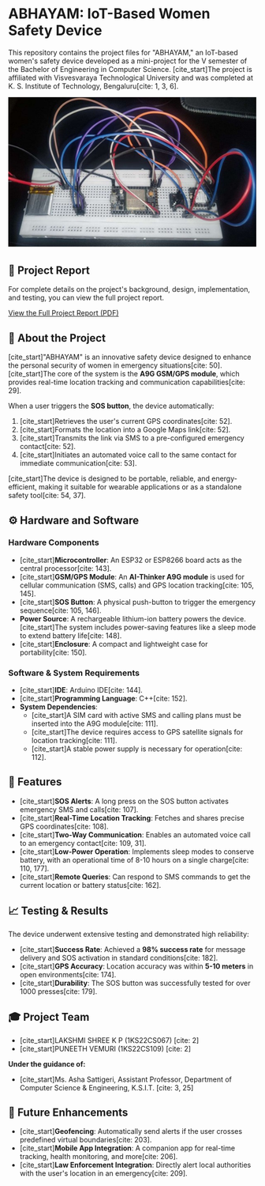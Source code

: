 # ABHAYAM: IoT-Based Women Safety Device

This repository contains the project files for "ABHAYAM," an IoT-based women's safety device developed as a mini-project for the V semester of the Bachelor of Engineering in Computer Science. [cite_start]The project is affiliated with Visvesvaraya Technological University and was completed at K. S. Institute of Technology, Bengaluru[cite: 1, 3, 6].

![Abhayam Device](Abhayam_Device.jpg)
## 📄 Project Report

For complete details on the project's background, design, implementation, and testing, you can view the full project report.

[View the Full Project Report (PDF)](final%20report%20mini-project.pdf)
## 📝 About the Project

[cite_start]"ABHAYAM" is an innovative safety device designed to enhance the personal security of women in emergency situations[cite: 50]. [cite_start]The core of the system is the **A9G GSM/GPS module**, which provides real-time location tracking and communication capabilities[cite: 29].

When a user triggers the **SOS button**, the device automatically:
1.  [cite_start]Retrieves the user's current GPS coordinates[cite: 52].
2.  [cite_start]Formats the location into a Google Maps link[cite: 52].
3.  [cite_start]Transmits the link via SMS to a pre-configured emergency contact[cite: 52].
4.  [cite_start]Initiates an automated voice call to the same contact for immediate communication[cite: 53].

[cite_start]The device is designed to be portable, reliable, and energy-efficient, making it suitable for wearable applications or as a standalone safety tool[cite: 54, 37].

## ⚙️ Hardware and Software

### Hardware Components
* [cite_start]**Microcontroller**: An ESP32 or ESP8266 board acts as the central processor[cite: 143].
* [cite_start]**GSM/GPS Module**: An **AI-Thinker A9G module** is used for cellular communication (SMS, calls) and GPS location tracking[cite: 105, 145].
* [cite_start]**SOS Button**: A physical push-button to trigger the emergency sequence[cite: 105, 146].
* **Power Source**: A rechargeable lithium-ion battery powers the device. [cite_start]The system includes power-saving features like a sleep mode to extend battery life[cite: 148].
* [cite_start]**Enclosure**: A compact and lightweight case for portability[cite: 150].

### Software & System Requirements
* [cite_start]**IDE**: Arduino IDE[cite: 144].
* [cite_start]**Programming Language**: C++[cite: 152].
* **System Dependencies**:
    * [cite_start]A SIM card with active SMS and calling plans must be inserted into the A9G module[cite: 111].
    * [cite_start]The device requires access to GPS satellite signals for location tracking[cite: 111].
    * [cite_start]A stable power supply is necessary for operation[cite: 112].

## 🚀 Features
* [cite_start]**SOS Alerts**: A long press on the SOS button activates emergency SMS and calls[cite: 107].
* [cite_start]**Real-Time Location Tracking**: Fetches and shares precise GPS coordinates[cite: 108].
* [cite_start]**Two-Way Communication**: Enables an automated voice call to an emergency contact[cite: 109, 31].
* [cite_start]**Low-Power Operation**: Implements sleep modes to conserve battery, with an operational time of 8-10 hours on a single charge[cite: 110, 177].
* [cite_start]**Remote Queries**: Can respond to SMS commands to get the current location or battery status[cite: 162].

## 📈 Testing & Results
The device underwent extensive testing and demonstrated high reliability:
* [cite_start]**Success Rate**: Achieved a **98% success rate** for message delivery and SOS activation in standard conditions[cite: 182].
* [cite_start]**GPS Accuracy**: Location accuracy was within **5-10 meters** in open environments[cite: 174].
* [cite_start]**Durability**: The SOS button was successfully tested for over 1000 presses[cite: 179].

## 🎓 Project Team
* [cite_start]LAKSHMI SHREE K P (1KS22CS067) [cite: 2]
* [cite_start]PUNEETH VEMURI (1KS22CS109) [cite: 2]


**Under the guidance of:**
* [cite_start]Ms. Asha Sattigeri, Assistant Professor, Department of Computer Science & Engineering, K.S.I.T. [cite: 3, 25]

## 🔮 Future Enhancements
* [cite_start]**Geofencing**: Automatically send alerts if the user crosses predefined virtual boundaries[cite: 203].
* [cite_start]**Mobile App Integration**: A companion app for real-time tracking, health monitoring, and more[cite: 206].
* [cite_start]**Law Enforcement Integration**: Directly alert local authorities with the user's location in an emergency[cite: 209].
